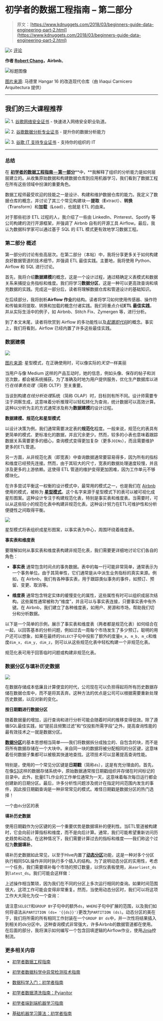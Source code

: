 # 初学者的数据工程指南 – 第二部分

> 原文：[https://www.kdnuggets.com/2018/03/beginners-guide-data-engineering-part-2.html](https://www.kdnuggets.com/2018/03/beginners-guide-data-engineering-part-2.html)

![c](../Images/3d9c022da2d331bb56691a9617b91b90.png) [评论](/2018/03/beginners-guide-data-engineering-part-2.html?page=2#comments)

**作者 [Robert Chang](https://www.linkedin.com/in/robert-chang-877b1720/)，Airbnb**。

![标题图像](../Images/8eaf2321867f07225ee55fa3de019591.png)

[图片来源](https://www.archdaily.com/295502/hangar-16-inaqui-carnicero-architecture/50aa9e31b3fc4b0b54000045-hangar-16-inaqui-carnicero-architecture-image): 马德里 Hangar 16 的改造现代仓库（由 Iñaqui Carnicero Arquitectura 提供）

* * *

## 我们的三大课程推荐

![](../Images/0244c01ba9267c002ef39d4907e0b8fb.png) 1\. [谷歌网络安全证书](https://www.kdnuggets.com/google-cybersecurity) - 快速进入网络安全职业轨道。

![](../Images/e225c49c3c91745821c8c0368bf04711.png) 2\. [谷歌数据分析专业证书](https://www.kdnuggets.com/google-data-analytics) - 提升你的数据分析能力

![](../Images/0244c01ba9267c002ef39d4907e0b8fb.png) 3\. [谷歌 IT 支持专业证书](https://www.kdnuggets.com/google-itsupport) - 支持你的组织的 IT

* * *

### 总结

在 [**初学者的数据工程指南** — **第一部分**](https://medium.com/@rchang/a-beginners-guide-to-data-engineering-part-i-4227c5c457d7)**中，**我解释了组织的分析能力是如何层层建立的。从收集原始数据和构建数据仓库到应用机器学习，我们看到了数据工程在所有这些领域中扮演的重要角色。

数据工程师最受欢迎的技能之一是设计、构建和维护数据仓库的能力。我定义了数据仓库的概念，并讨论了其三个常见构建块 — **提取**（**E**xtract）、**转换**（**T**ransform）和**加载**（**L**oad），也就是 ETL 的由来。

对于那些初涉 ETL 过程的人，我介绍了一些由 LinkedIn、Pinterest、Spotify 等公司构建的流行开源框架，并强调了 Airbnb 自有的开源工具 Airflow。最后，我认为数据科学家可以通过基于 SQL 的 ETL 模式更有效地学习数据工程。

### 第二部分 概述

第一部分的讨论有些高层次。在第二部分（本帖）中，我将分享更多关于如何构建良好数据管道的技术细节，并强调 ETL 最佳实践。主要地，我将使用 Python、Airflow 和 SQL 进行讨论。

首先，我将介绍**数据建模**的概念，这是一个设计过程，通过精确定义表模式和数据关系来捕捉业务指标和维度。我们将学习**数据分区**，这是一种可以更高效查询和填充数据的实践。完成这一部分后，读者将理解数据仓库和管道设计的基础知识。

在后续部分，我将剖析**Airflow 作业**的结构。读者将学习如何使用传感器、操作符和传输来将提取、转换和加载的概念付诸实践。我们将重点介绍**ETL 最佳实践**，并从实际生活中的例子，如 Airbnb、Stitch Fix、Zymergen 等，进行分析。

到了本文末尾，读者将欣赏到 Airflow 的多功能性以及[*配置即代码*](https://airflow.apache.org/#principles)的概念。事实上，我们将看到，Airflow 已经内置了许多这些最佳实践。

### 数据建模

![](../Images/c04d876021524a21b2bb3e3cb0414615.png)

[图片来源](https://digital-photography-school.com/lake-tekapo-stars/): 星型模式，在正确使用时，可以像实际的*天空*一样美丽

当用户与像 Medium 这样的产品互动时，她的信息，例如头像、保存的帖子和浏览次数，都会被系统捕获。为了准确及时地为用户提供服务，优化生产数据库以进行*在线事务处理*（简称 OLTP）至关重要。

当谈到构建*在线分析处理*系统（简称 OLAP）时，目标则有所不同。设计师需要专注于洞察生成，这意味着分析推理可以轻松转化为查询，统计数据可以高效计算。这种以分析为主的方式通常涉及称为**数据建模**的设计过程。

**数据建模、规范化和星型模式**

以设计决策为例，我们通常需要决定表的**规范化**程度。一般来说，规范化的表具有更简单的模式、更标准化的数据，并且冗余更少。然而，较多的小表也意味着跟踪数据关系需要更多的细心，查询模式变得更加复杂（更多`JOINs`），而且需要维护更多的ETL管道。

另一方面，从非规范化表（即宽表）中查询数据通常要容易得多，因为所有的指标和维度已经预先连接。然而，由于其较大的尺寸，宽表的数据处理速度较慢，并且涉及更多的上游依赖。这使得 ETL 管道的维护变得更加困难，因为工作单元不够模块化。

在许多尝试平衡这一权衡的设计模式中，最常用的模式之一，也是我们在 [Airbnb](https://ieondemand.com/presentations/building-airbnb-s-data-culture-insights-from-5-years-of-hypergrowth?_ga=2.230925083.5245429.1516779379-1586560381.1516779379) 使用的模式，被称为 [**星型模式**](https://en.wikipedia.org/wiki/Star_schema)。这个名字来源于星型模式下的表可以被可视化成星形图案。这种设计专注于构建规范化表，特别是事实表和维度表。当需要时，可以从这些较小的规范化表中构建非规范化表。这种设计努力在ETL可维护性和分析便捷性之间取得平衡。

![](../Images/6c703ed92b4505c125c49a049f0965c1.png)

星型模式将表组织成星形图案，以事实表为中心，周围环绕着维度表。

****事实表和维度表****

要理解如何从事实表和维度表构建非规范化表，我们需要更详细地讨论它们各自的角色：

+   **事实表** 通常包含时间点的事务数据。表中的每一行可能非常简单，通常表示为一个事务单位。由于其简单性，它们通常是从中派生业务指标的真实来源。例如，在 Airbnb，我们有各种事实表，用于跟踪类似事务的事件，如预订、预留、变更、取消等。

+   **维度表** 通常包含特定实体的缓慢变化的属性，这些属性有时可以组织成层次结构。这些属性通常被称为“维度”，并且可以与事实表连接，只要事实表中有外键。在 Airbnb，我们建立了各种维度表，如用户、房源和市场，帮助我们切分和分析数据。

以下是一个简单的示例，展示了事实表和维度表（两者都是规范化表）如何结合在一起，以回答基本的分析问题，例如过去一周每个市场发生了多少预订。聪明的用户还可以想象，如果在最终的`SELECT`子句中投影了额外的度量`m_a, m_b, m_c`和维度`dim_x, dim_y, dim_z`，则可以从这些规范化表中轻松构建一个非规范化表。

规范化表可用于回答临时问题或构建非规范化表。

### 数据分区与填补历史数据

![](../Images/d99d4c9905f720e1427ce2fa60f2b199.png)

在数据存储成本低廉且计算便宜的时代，公司现在可以负担得起将所有历史数据存储在数据仓库中，而不是将其丢弃。这种方法的优点是公司可以根据需要重新处理历史数据，以应对新的变化。

**按日期戳进行数据分区**

随着数据量的增加，运行查询和进行分析可能会随着时间的推移变得低效。除了遵循SQL最佳实践，如“提前且频繁过滤”和“仅投影所需字段”之外，提高查询性能的最有效技术之一就是数据分区。

[**数据分区**](https://en.wikipedia.org/wiki/Partition_%28database%29)的基本思想相当简单——我们将数据拆分成独立的、自包含的块，而不是将所有数据存储在一个大块中。来自同一块的数据将被分配相同的分区键，这意味着任何数据子集都可以被极其快速地查找。这项技术可以显著提高查询性能。

特别是，使用的一个常见分区键是**日期戳**（简称`ds`），这是有充分理由的。首先，在像[S3](https://aws.amazon.com/s3/)这样的数据存储系统中，原始数据通常按日期戳组织并存储在时间标记的目录中。此外，批量ETL作业的工作单位通常为一天，这意味着每次每日运行都会创建新的日期分区。最后，许多分析性问题涉及统计在指定时间范围内发生的事件，因此按日期戳查询是一种非常常见的模式。难怪日期戳是数据分区的热门选择！

一个由`ds`分区的表

**填补历史数据**

使用日期戳作为分区键的另一个重要优势是数据填补的便利性。当ETL管道被构建时，它会向前计算指标和维度，而不是向后计算。通常，我们可能希望重新访问历史趋势和动态。在这种情况下，我们需要计算过去的指标和维度——我们称这个过程为**数据填补**。

填补历史数据如此常见，以至于Hive内置了[**动态分区**](https://cwiki.apache.org/confluence/display/Hive/DynamicPartitions)功能，这是一种对多个分区执行相同SQL操作并同时执行多个插入的结构。为了说明动态分区的实用性，考虑一个任务，我们需要填补每个市场的预订数量，以供仪表板使用，从`earliest_ds`到`latest_ds`。我们可能会这样做：

上述操作相当繁琐，因为我们在不同的分区上多次运行相同的查询。如果时间范围很大，这项工作可能会变得非常重复。然而，当使用动态分区时，我们可以将这项工作大大简化为仅一个查询：

请注意`SELECT`和`GROUP BY`子句中的额外`ds`，`WHERE`子句中扩展的范围，以及我们如何将语法从`PARTITION (ds= '{{ds}}')`更改为`PARTITION (ds)`。动态分区的美在于，我们将所需的所有相同工作封装在一个`GROUP BY ds`中，并一次性将结果插入到相关的ds分区中。这种查询模式非常强大，许多Airbnb的数据管道都在使用。在后面的部分，我将演示如何编写一个包含回填逻辑的Airflow作业，使用[Jinja](http://jinja.pocoo.org/)控制流。

### 更多相关内容

+   [初学者数据工程指南](https://www.kdnuggets.com/2023/07/beginner-guide-data-engineering.html)

+   [初学者数据科学中异常检测技术指南](https://www.kdnuggets.com/2023/05/beginner-guide-anomaly-detection-techniques-data-science.html)

+   [数据科学入门：初学者指南](https://www.kdnuggets.com/2023/07/introduction-data-science-beginner-guide.html)

+   [初学者数据清洗指南：Pyjanitor](https://www.kdnuggets.com/beginners-guide-to-data-cleaning-with-pyjanitor)

+   [初学者端到端机器学习指南](https://www.kdnuggets.com/2021/12/beginner-guide-end-end-machine-learning.html)

+   [基础机器学习算法：初学者指南](https://www.kdnuggets.com/2021/05/essential-machine-learning-algorithms-beginners.html)
